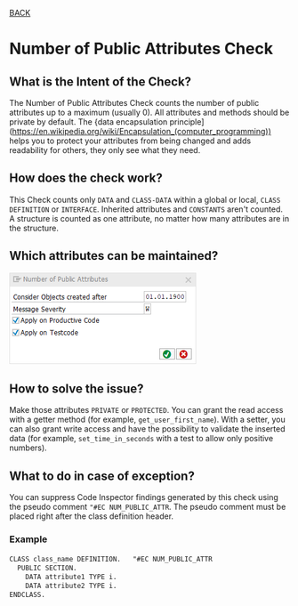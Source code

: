 [BACK](../check_documentation.md)

# Number of Public Attributes Check
## What is the Intent of the Check?
The Number of Public Attributes Check counts the number of public attributes up to a maximum (usually 0). All attributes and methods should be private by default. The {data encapsulation principle](https://en.wikipedia.org/wiki/Encapsulation_(computer_programming)) helps you to protect your attributes from being changed and adds readability for others, they only see what they need.

## How does the check work?
This Check counts only `DATA` and `CLASS-DATA` within a global or local, `CLASS DEFINITION` or `INTERFACE`. Inherited attributes and `CONSTANTS` aren't counted. A structure is counted as one attribute, no matter how many attributes are in the structure.

## Which attributes can be maintained?
![Attributes](./img/number_of_public_attributes.png)

## How to solve the issue?
Make those attributes `PRIVATE` or `PROTECTED`. You can grant the read access with a getter method (for example, `get_user_first_name`). With a setter, you can also grant write access and have the possibility to validate the inserted data (for example, `set_time_in_seconds` with a test to allow only positive numbers).

## What to do in case of exception?
You can suppress Code Inspector findings generated by this check using the pseudo comment `"#EC NUM_PUBLIC_ATTR`. The pseudo comment must be placed right after the class definition header.

### Example
```abap
CLASS class_name DEFINITION.   "#EC NUM_PUBLIC_ATTR
  PUBLIC SECTION.
    DATA attribute1 TYPE i.
    DATA attribute2 TYPE i.
ENDCLASS.
```
